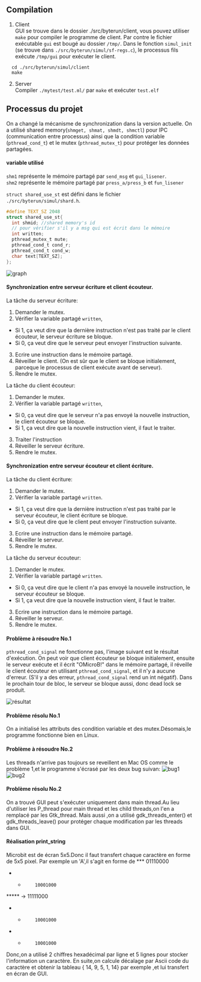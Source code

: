 ## Compilation
1. Client\
GUI se trouve dans le dossier ./src/byterun/client, vous pouvez utiliser `make` pour compiler le programme de client. Par contre le fichier exécutable `gui` est bougé au dossier `/tmp/`. Dans le fonction `simul_init` (se trouve dans `./src/byterun/simul/sf-regs.c`), le processus fils exécute `/tmp/gui` pour exécuter le client.
```
  cd ./src/byterun/simul/client
  make
```
2. Server\
Compiler `./mytest/test.ml/` par `make` et exécuter `test.elf`


## Processus du projet
On a changé la mécanisme de synchronization dans la version actuelle. On a utilisé shared memory(`shmget, shmat, shmdt, shmctl`) pour IPC (communication entre processus) ainsi que la condition variable (`pthread_cond_t`) et le mutex (`pthread_mutex_t`) pour protéger les données partagées.

#### variable utilisé
`shm1` représente le mémoire partagé par `send_msg` et `gui_lisener`.\
`shm2` représente le mémoire partagé par `press_a/press_b` et `fun_lisener`

`struct shared_use_st` est défini dans le fichier `./src/byterun/simul/shard.h`.
```c
#define TEXT_SZ 2048
struct shared_use_st{
  int shmid; //shared memory's id
  // pour vérifier s'il y a msg qui est écrit dans le mémoire
  int written;
  pthread_mutex_t mute;
  pthread_cond_t cond_r;
  pthread_cond_t cond_w;
  char text[TEXT_SZ];
};
```


![graph](https://github.com/XIANQw/OMicroB/blob/microbit/doc/graph.jpg)

#### Synchronization entre serveur écriture et client écouteur.
La tâche du serveur écriture:
1. Demander le mutex.
2. Vérifier la variable partagé `written`,
  - Si 1, ça veut dire que la dernière instruction n'est pas traité par le client écouteur, le serveur écriture se bloque.
  - Si 0, ça veut dire que le serveur peut envoyer l'instruction suivante.
3. Ecrire une instruction dans le mémoire partagé.
4. Réveiller le client. (On est sûr que le client se bloque initialement, parceque le processus de client exécute avant de serveur).
5. Rendre le mutex.

La tâche du client écouteur:
1. Demander le mutex.
2. Vérifier la variable partagé `written`,
  - Si 0, ça veut dire que le serveur n'a pas envoyé la nouvelle instruction, le client écouteur se bloque.
  - Si 1, ça veut dire que la nouvelle instruction vient, il faut le traiter.
3. Traiter l'instruction
4. Réveiller le serveur écriture.
5. Rendre le mutex.

#### Synchronization entre serveur écouteur et client écriture.
La tâche du client écriture:
1. Demander le mutex.
2. Vérifier la variable partagé `written`.
  - Si 1, ça veut dire que la dernière instruction n'est pas traité par le serveur écouteur, le client écriture se bloque.
  - Si 0, ça veut dire que le client peut envoyer l'instruction suivante.
3. Ecrire une instruction dans le mémoire partagé.
4. Réveiller le serveur.
5. Rendre le mutex.

La tâche du serveur écouteur:
1. Demander le mutex.
2. Vérifier la variable partagé `written`.
  - Si 0, ça veut dire que le client n'a pas envoyé la nouvelle instruction, le serveur écouteur se bloque.
  - Si 1, ça veut dire que la nouvelle instruction vient, il faut le traiter.
3. Ecrire une instruction dans le mémoire partagé.
4. Réveiller le serveur.
5. Rendre le mutex.

#### Problème à résoudre No.1
`pthread_cond_signal` ne fonctionne pas, l'image suivant est le résultat d'exécution. On peut voir que client écouteur se bloque initialement, ensuite le serveur exécute et il écrit "OMicroB!" dans le mémoire partagé, il réveille le client écouteur en utilisant `pthread_cond_signal`, et il n'y a aucune d'erreur. (S'il y a des erreur, `pthread_cond_signal` rend un int négatif).
Dans le prochain tour de bloc, le serveur se bloque aussi, donc dead lock se produit.

![résultat](https://github.com/XIANQw/OMicroB/blob/microbit/doc/resultat.png)

#### Problème résolu No.1
On a initialisé les attributs des condition variable et des mutex.Désomais,le programme fonctionne bien en Linux.

#### Problème à résoudre No.2
Les threads n'arrive pas toujours se reveillent en Mac OS comme le problème 1,et le programme s'écrasé par les deux bug suivan:
![bug1](https://github.com/XIANQw/OMicroB/blob/microbit/doc/bug1.png)
![bug2](https://github.com/XIANQw/OMicroB/blob/microbit/doc/bug2.png)

#### Problème résolu No.2
On a trouvé GUI peut s'exécuter uniquement dans main thread.Au lieu d'utiliser les P_thread pour main thread et les child threads,on l'en a remplacé par les Gtk_thread. Mais aussi ,on a utilisé     gdk_threads_enter() et  gdk_threads_leave() pour protéger chaque modification par les threads dans GUI.

#### Réalisation print_string
Microbit est de écran 5x5.Donc il faut transfert chaque caractère en forme de 5x5 pixel.
Par exemple un 'A',il s'agit en forme de 
 ***             01110000
*   *         10001000
*****   ->     11111000
*   *         10001000
*   *         10001000
Donc,on a utilisé 2 chiffres hexadécimal par ligne et 5 lignes pour stocker l'information un caractère.
En suite,on calcule décalage par Ascii code du caractère et obtenir la tableau    { 14, 9, 5, 1, 14} par exemple ,et lui transfert en écran de GUI.
